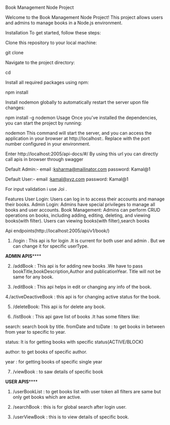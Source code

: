 

Book Management Node Project

Welcome to the Book Management Node Project! This project allows users and admins to manage books in a Node.js environment.

Installation
To get started, follow these steps:

Clone this repository to your local machine:

git clone <repository-url>

Navigate to the project directory:

cd <project-directory>

Install all required packages using npm:

npm install

Install nodemon globally to automatically restart the server upon file changes:

npm install -g nodemon
Usage
Once you've installed the dependencies, you can start the project by running:

nodemon
This command will start the server, and you can access the application in your browser at http://localhost:<port>. Replace <port> with the port number configured in your environment.

Enter http://localhost:2005/api-docs/#/ 
By using this url you can directly call apis in browser through swagger

Default Admin:-
email :ksharma@mailinator.com
password: Kamal@1


Default User:-
email :kamal@xyz.com
password: Kamal@1

For input validation i use Joi .

Features
User Login: Users can log in to access their accounts and manage their books.
Admin Login: Admins have special privileges to manage all books and user accounts.
Book Management:  Admins can perform CRUD operations on books, including adding, editing, deleting, and viewing books(with filter).
Users can viewing books(with filter),search books 

Api endpoints(http://localhost:2005/api/v1/book/)

1. /login : This api is for login .It is current for both user and admin . But we can change it for specific userType.

******************ADMIN APIS**********************

2. /addBook : This api is for adding new books .We have to pass bookTitle,bookDescription,Author and publicationYear. Title will not be same for any book.

3. /editBook : This api helps in edit or changing any info of the book.

4./activeDeactiveBook : this api is for changing active status for the book.

5. /deleteBook: This api is for delete any book.

6. /listBook : This api gave list of books .It has some filters like:

search: search book by title.
fromDate and toDate : to get books in between from year to specific to year.

status: It is for getting books with specific status(ACTIVE/BLOCK)

author: to get books of specific author.

year : for getting books of specific single year

7. /viewBook : to saw details of specific book


******************USER APIS**********************

1. /userBookList : to get books list with user token all filters are same but only get books which are active.

2. /searchBook : this is for global search after login user.

3. /userViewBook : this is to view details of specific book.